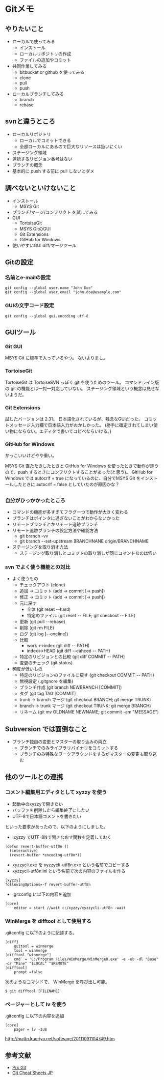 # Gitメモ

## やりたいこと

* ローカルで使ってみる
    * インストール
    * ローカルリポジトリの作成
    * ファイルの追加やコミット
* 共同作業してみる
    * bitbucket or github を使ってみる
    * clone
    * pull
    * push
* ローカルブランチしてみる
    * branch
    * rebase

## svnと違うところ
* ローカルリポジトリ
    * ローカルでコミットできる
    * 全部ローカルにあるので巨大なリソースは扱いにくい
* ステージング領域
* 連続するリビジョン番号はない
* ブランチの概念
* 基本的に push する前に pull しないとダメ

## 調べないといけないこと

* インストール
    * MSYS Git
* ブランチ/マージ/コンフリクト を試してみる
* GUI
    * TortoiseGit
    * MSYS GitのGUI
    * Git Extensions
    * GitHub for Windows
* 使いやすいGUI diff/マージツール

## Gitの設定

### 名前とe-mailの設定

    git config --global user.name "John Doe"
    git config --global user.email "john.doe@example.com"   

### GUIの文字コード設定

    git config --global gui.encoding utf-8

## GUIツール

### Git GUI

MSYS Git に標準で入っているやつ。
ないよりまし。

### TortoiseGit

TortoiseGit は TortoiseSVN っぽく git を使うためのツール。
コマンドライン版の git の機能とは一対一対応していない。
ステージング領域という概念は見せないようだ。

### Git Extensions

試したバージョンは 2.31。
日本語化されているが、残念なGUIだった。
コミットメッセージ入力欄で日本語入力がおかしかった。
(勝手に確定されてしまい使い物にならない。エディタで書いてコピペならいける。)

### GitHub for Windows

かっこいいけどやや重い。

MSYS Git 直たたきしたときと GitHub for Windows を使ったときで動作が違うので、push するときにコンフリクトすることがあった(と思う)。
GitHub for Windows では autocrlf = true になっているのに、自分でMSYS Git をインストールしたときに autocrlf = false としていたのが原因かな？

##

### 自分がひっかかったところ

* コマンドの機能が多すぎてフラグ一つで動作が大きく変わる
* ブランチはポインタに過ぎないことがわからないかった
* リモートブランチとかリモート追跡ブランチ
* リモート追跡ブランチの設定方法や確認方法
    * git branch -vv
    * git branch --set-upstream BRANCHNANE origin/BRANCHNAME
* ステージングを取り消す方法
    * ステージング取り消しとコミットの取り消しが同じコマンドなのは怖い

### svn でよく使う機能との対比

* よく使うもの
    * チェックアウト            (clone)
    * 追加 -> コミット          (add -> commit [-> push])
    * 修正 -> コミット          (add -> commit [-> push])
    * 元に戻す
        * 全体                  (git reset --hard)
        * 特定のファイル        (git reset -- FILE; git checkout -- FILE)
    * 更新                      (git pull --rebase)
    * 削除                      (git rm FILE)
    * ログ                      (git log [--oneline])
    * 比較
        * work <->index         (git diff -- PATH)
        * index<->HEAD          (git diff --cahced -- PATH)
    * 特定のリビジョンとの比較  (git diff COMMIT -- PATH)
    * 変更のチェック            (git status)
* 頻度が低いもの
    * 特定のリビジョンのファイルに戻す  (git checkout COMMIT -- PATH)
    * 無視設定                  (.gitgnore を編集)
    * ブランチ作成              (git branch NEWBRANCH [COMMIT])
    * タグ                      (git tag TAG [COMMIT]
    * trunk -> branch マージ    (git checkout BRANCH; git merge TRUNK)
    * branch -> trunk マージ    (git checkout TRUNK; git merge BRANCH)
    * リネーム                  (git mv OLDNAME NEWNAME; git commit -am "MESSAGE")

## Subversion では面倒なこと

* ブランチ独自の変更とマスターの取り込みの両立
    * ブランチでのみライブラリバイナリをコミットする
    * ブランチのみ特殊なワークアラウンドをするがマスターの変更も取り込む

## 他のツールとの連携

### コメント編集用エディタとして xyzzy を使う

* 起動中のxyzzyで開きたい
* バッファを削除したら編集終了にしたい
* UTF-8で日本語コメントを書きたい

といった要求があったので、以下のようにしました。

* .xyzzy でUTF-8Nで開きなおす関数を定義しておく

```
(defun revert-buffer-utf8n ()
  (interactive)
  (revert-buffer *encoding-utf8n*))
```

* xyzzycli.exe を xyzzycli-utf8n.exe という名前でコピーする
* xyzzycli-utf8n.ini という名前で次の内容のファイルを作る

```
[xyzzy]
followingOptions=-f revert-buffer-utf8n
```

* .gitconfig に以下の内容を追加

```
[core]
    editor = start //wait c:/xyzzy/xyzzycli-utf8n -wait
```

### WinMerge を difftool として使用する

.gitconfig に以下のように記述する。

```
[diff]
    guitool = winmerge
    tool = winmerge
[difftool "winmerge"]
    cmd  = 'C:/Program Files/WinMerge/WinMergeU.exe' -e -ub -dl "Base" -dr "Mine" "$LOCAL" "$REMOTE"
[difftool]
    prompt =false
```

次のようなコマンドで、 WinMerge を呼び出し可能。

```
$ git difftool [FILENAME]
```

### ページャーとして lv を使う

.gitconfig に以下の内容を追加

```
[core]
    pager = lv -Iu8
```

http://mattn.kaoriya.net/software/20111031104749.htm

## 参考文献

* [Pro Git](http://git-scm.com/book/ja)
* [Git Cheat Sheets JP](http://hail2u.net/documents/git-cheat-sheets-jp.html)
